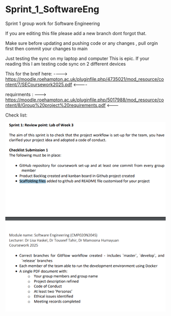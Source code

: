 # Sprint_1_SoftwareEng
 Sprint 1 group work for Software Engineering

If you are editing this file please add a new branch dont forgot that.

Make sure before updating and pushing code or any changes , pull orgin first then commit your changes to main

Just testing the sync on my laptop and computer
This is epic. If your reading this I am testing code sync on 2 different devices

This for the breif here:
---->     https://moodle.roehampton.ac.uk/pluginfile.php/4735021/mod_resource/content/7/SECoursework2025.pdf   <----

requirments :
     --->  https://moodle.roehampton.ac.uk/pluginfile.php/5017988/mod_resource/content/8/Group%20project%20requirements.pdf <---


Check list:


![alt text](checklist_sprint1.png)